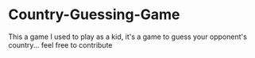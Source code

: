 Country-Guessing-Game
=====================

This a game I used to play as a kid, it's a game to guess your opponent's country... feel free to contribute
